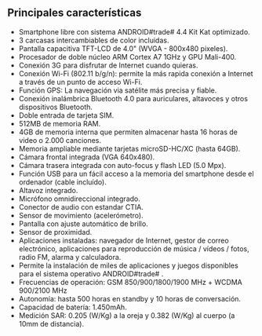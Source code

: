 ## Principales características

- Smartphone libre con sistema ANDROID#trade# 4.4 Kit Kat optimizado.
- 3 carcasas intercambiables de color incluidas.
- Pantalla capacitiva TFT-LCD de 4.0" (WVGA - 800x480 pixeles).
- Procesador de doble núcleo ARM Cortex A7 1GHz y GPU Mali-400.
- Conexión 3G para disfrutar de Internet cuando quieras.
- Conexión Wi-Fi (802.11 b/g/n): permite la más rapida conexión a Internet a través de un punto de acceso Wi-Fi.
- Función GPS: La navegación via satélite más precisa y fiable.
- Conexión inalámbrica Bluetooth 4.0 para auriculares, altavoces y otros dispositivos Bluetooth.
- Doble entrada de tarjeta SIM.
- 512MB de memoria RAM.
- 4GB de memoria interna que permiten almacenar hasta 16 horas de video o 2.000 canciones.
- Memoria ampliable mediante tarjetas microSD-HC/XC (hasta 64GB).
- Cámara frontal integrada (VGA 640x480).
- Cámara trasera integrada con auto-focus y flash LED (5.0 Mpx).
- Función USB para un fácil acceso a la memoria del smartphone desde el ordenador (cable incluído).
- Altavoz integrado.
- Micrófono omnidireccional integrado.
- Conector de audio con estandar CTIA.
- Sensor de movimiento (acelerómetro).
- Pantalla con ajuste automático de brillo.
- Sensor de proximidad.
- Aplicaciones instaladas: navegador de Internet, gestor de correo electrónico, aplicaciones para reproducción de música / vídeos / fotos, radio FM, alarma y calculadora.
- Permite la instalación de miles de aplicaciones y juegos disponibles para el sistema operativo ANDROID#trade# .
- Frecuencias de operación: GSM 850/900/1800/1900 MHz + WCDMA 900/2100 MHz
- Autonomía: hasta 500 horas en standby y 10 horas de conversación.
- Capacidad de batería: 1.450mAh.
- Medición SAR: 0.205 (W/Kg) a la oreja y 0.382 (W/Kg) al cuerpo (a 10mm de distancia).
